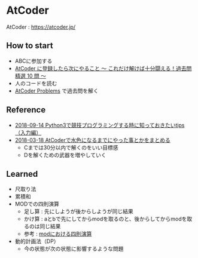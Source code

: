 # AtCoder
AtCoder : https://atcoder.jp/

## How to start
* ABCに参加する
* [AtCoder に登録したら次にやること ～ これだけ解けば十分闘える！過去問精選 10 問 ～](https://qiita.com/drken/items/fd4e5e3630d0f5859067#5-%E9%81%8E%E5%8E%BB%E5%95%8F%E7%B2%BE%E9%81%B8-10-%E5%95%8F)
* 人のコードを読む
* [AtCoder Problems](https://kenkoooo.com/atcoder/) で過去問を解く

## Reference
* [2018-09-14 Python3で競技プログラミングする時に知っておきたいtips（入力編）](https://qiita.com/kyuna/items/8ee8916c2f4e36321a1c)
* [2018-03-18 AtCoderで水色になるまでにやった事とかをまとめる](http://shibh308.hatenablog.com/entry/2018/03/18/074745)
    * Cまでは30分以内で解くのをいい目標感
    * Dを解くための武器を増やしていく
## Learned 
* 尺取り法
* 累積和
* MODでの四則演算
   * 足し算 : 先にしようが後からしようが同じ結果
   * かけ算 : aとbで先にしてからmodを取るのと、後からしてからmodを取るのは同じ結果
   * 参考 : [modにおける四則演算](https://ttrsq.exblog.jp/24409121/) 
* 動的計画法（DP）
    * 今の状態が次の状態に影響するような問題
